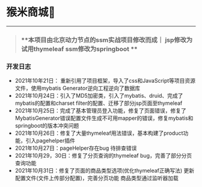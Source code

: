 # 猴米商城🐒

---

> ### **本项目由北京动力节点的ssm实战项目修改而成｜ jsp修改为试用thymeleaf ssm修改为springboot ** 

### **开发日志**

* 2021年10年21日： 重新引用了项目框架，导入了css和JavaScript等项目资源文件，使用mybatis Generator逆向工程逆向了数据库
* 2021年10月24日：引入了MD5加密类，引入了mybatis、druid、完成了mybatis的配置和charset filter的配置、迁移了部分jsp页面至thymeleaf
* 2021年10月25日：完成了基本管理员登入功能，修复了页面错误，修复了MybatisGenerator错误配置文件生成不可用mapper的错误，修复mybatis和springboot的版本冲突问题
* 2021年10月26日：修复了大量thymeleaf用法错误，基本构建了product功能，引入pagehelper插件
* 2021年10月27日：pageHelper存在bug 待排查错误
* 2021年10月29，30日：修复了分页查询的thymeleaf bug，完善了部分分页查询功能
* 2021年10月31日：修复了页面的商品类型选项(优化thymeleaf正确写法) 更新配置文件(文件上传部分配置)，完善分页功能 商品类型通过监听器加载